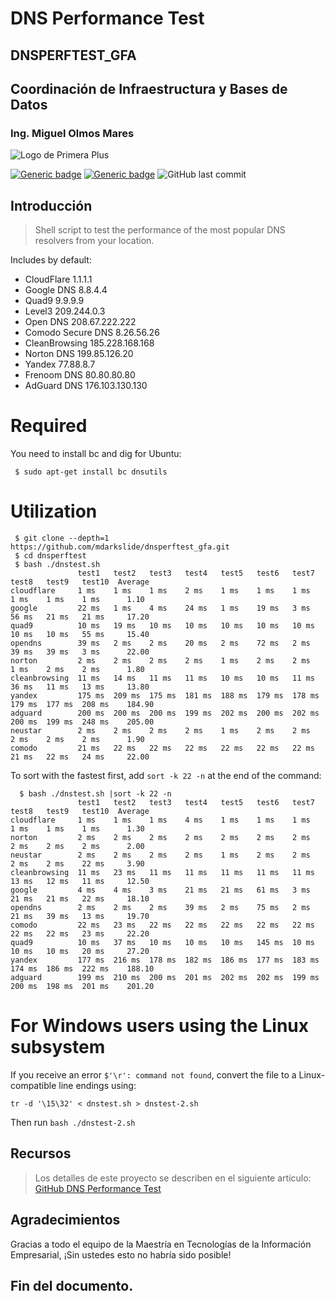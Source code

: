 # DNS Performance Test
## DNSPERFTEST_GFA
## Coordinación de Infraestructura y Bases de Datos
### Ing. Miguel Olmos Mares

![Logo de Primera Plus](https://wl.primeraplus.com.mx/assets/gfa/logo-dec-c9dfa7280cdc440132b9c3e92623e020bcfc7bc335f3ef56aa8e9ed1f661ead1.png)
>
[![Generic badge](https://img.shields.io/badge/Materia-Modelos%20de%20Arquitectura-lightgrey)](https://shields.io/)
[![Generic badge](https://img.shields.io/badge/version-1.0-blue)](https://shields.io/) 
![GitHub last commit](https://img.shields.io/github/last-commit/mdarkslide/dnsperftest_gfa)


## Introducción
> Shell script to test the performance of the most popular DNS resolvers from your location.

Includes by default:
 * CloudFlare 1.1.1.1
 * Google DNS 8.8.4.4
 * Quad9 9.9.9.9
 * Level3 209.244.0.3
 * Open DNS 208.67.222.222
 * Comodo Secure DNS 8.26.56.26
 * CleanBrowsing 185.228.168.168
 * Norton DNS 199.85.126.20
 * Yandex 77.88.8.7
 * Frenoom DNS 80.80.80.80
 * AdGuard DNS 176.103.130.130


# Required 

You need to install bc and dig for Ubuntu:

```
 $ sudo apt-get install bc dnsutils
```

# Utilization

``` 
 $ git clone --depth=1 https://github.com/mdarkslide/dnsperftest_gfa.git
 $ cd dnsperftest
 $ bash ./dnstest.sh 
               test1   test2   test3   test4   test5   test6   test7   test8   test9   test10  Average 
cloudflare     1 ms    1 ms    1 ms    2 ms    1 ms    1 ms    1 ms    1 ms    1 ms    1 ms      1.10
google         22 ms   1 ms    4 ms    24 ms   1 ms    19 ms   3 ms    56 ms   21 ms   21 ms     17.20
quad9          10 ms   19 ms   10 ms   10 ms   10 ms   10 ms   10 ms   10 ms   10 ms   55 ms     15.40
opendns        39 ms   2 ms    2 ms    20 ms   2 ms    72 ms   2 ms    39 ms   39 ms   3 ms      22.00
norton         2 ms    2 ms    2 ms    2 ms    1 ms    2 ms    2 ms    1 ms    2 ms    2 ms      1.80
cleanbrowsing  11 ms   14 ms   11 ms   11 ms   10 ms   10 ms   11 ms   36 ms   11 ms   13 ms     13.80
yandex         175 ms  209 ms  175 ms  181 ms  188 ms  179 ms  178 ms  179 ms  177 ms  208 ms    184.90
adguard        200 ms  200 ms  200 ms  199 ms  202 ms  200 ms  202 ms  200 ms  199 ms  248 ms    205.00
neustar        2 ms    2 ms    2 ms    2 ms    1 ms    2 ms    2 ms    2 ms    2 ms    2 ms      1.90
comodo         21 ms   22 ms   22 ms   22 ms   22 ms   22 ms   22 ms   21 ms   22 ms   24 ms     22.00
```

To sort with the fastest first, add `sort -k 22 -n` at the end of the command:

```
  $ bash ./dnstest.sh |sort -k 22 -n
               test1   test2   test3   test4   test5   test6   test7   test8   test9   test10  Average 
cloudflare     1 ms    1 ms    1 ms    4 ms    1 ms    1 ms    1 ms    1 ms    1 ms    1 ms      1.30
norton         2 ms    2 ms    2 ms    2 ms    2 ms    2 ms    2 ms    2 ms    2 ms    2 ms      2.00
neustar        2 ms    2 ms    2 ms    2 ms    1 ms    2 ms    2 ms    2 ms    2 ms    22 ms     3.90
cleanbrowsing  11 ms   23 ms   11 ms   11 ms   11 ms   11 ms   11 ms   13 ms   12 ms   11 ms     12.50
google         4 ms    4 ms    3 ms    21 ms   21 ms   61 ms   3 ms    21 ms   21 ms   22 ms     18.10
opendns        2 ms    2 ms    2 ms    39 ms   2 ms    75 ms   2 ms    21 ms   39 ms   13 ms     19.70
comodo         22 ms   23 ms   22 ms   22 ms   22 ms   22 ms   22 ms   22 ms   22 ms   23 ms     22.20
quad9          10 ms   37 ms   10 ms   10 ms   10 ms   145 ms  10 ms   10 ms   10 ms   20 ms     27.20
yandex         177 ms  216 ms  178 ms  182 ms  186 ms  177 ms  183 ms  174 ms  186 ms  222 ms    188.10
adguard        199 ms  210 ms  200 ms  201 ms  202 ms  202 ms  199 ms  200 ms  198 ms  201 ms    201.20
```

# For Windows users using the Linux subsystem

If you receive an error `$'\r': command not found`, convert the file to a Linux-compatible line endings using:

    tr -d '\15\32' < dnstest.sh > dnstest-2.sh
    
Then run `bash ./dnstest-2.sh`

## Recursos
> Los detalles de este proyecto se describen en el siguiente articulo: [GitHub DNS Performance Test](https://github.com/cleanbrowsing/dnsperftest/)
## Agradecimientos
Gracias a todo el equipo de la Maestría en Tecnologías de la Información Empresarial, ¡Sin ustedes esto no habría sido posible!
## Fin del documento.